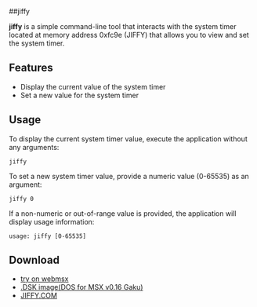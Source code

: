 ##jiffy

**jiffy** is a simple command-line tool that interacts with the system timer located at memory address 0xfc9e (JIFFY) that allows you to view and set the system timer.

## Features

- Display the current value of the system timer
- Set a new value for the system timer

## Usage

To display the current system timer value, execute the application without any arguments:

```batchfile
jiffy
```

To set a new system timer value, provide a numeric value (0-65535) as an argument:

```batchfile
jiffy 0
```

If a non-numeric or out-of-range value is provided, the application will display usage information:

```batchfile
usage: jiffy [0-65535]
```

## Download
- [try on webmsx](https://webmsx.org/?MACHINE=MSXTRJ&DISKA_URL=https://raw.githubusercontent.com/renatus-xxxx/jiffy/main/bin/JIFFY.DSK&FAST_BOOT)
- [.DSK image(DOS for MSX v0.16 Gaku)](https://raw.githubusercontent.com/renatus-xxxx/jiffy/main/bin/JIFFY.DSK)
- [JIFFY.COM](https://raw.githubusercontent.com/renatus-xxxx/jiffy/main/bin/JIFFY.COM)
